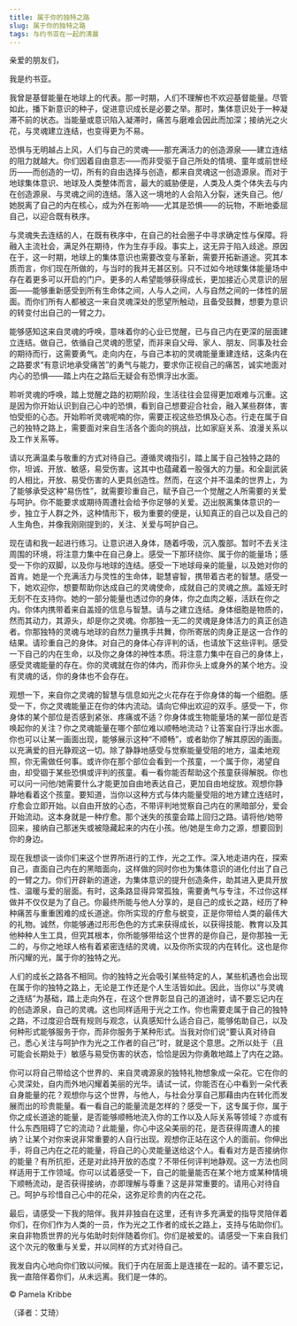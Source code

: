 ```yaml
--- 
title: 属于你的独特之路 
slug: 属于你的独特之路 
tags: 与约书亚在一起的清晨
--- 
```

亲爱的朋友们，

我是约书亚。

我曾是基督能量在地球上的代表。那一时期，人们不理解也不欢迎基督能量。尽管如此，播下新意识的种子，促进意识成长是必要之举。那时，集体意识处于一种凝滞不前的状态。当能量或意识陷入凝滞时，痛苦与磨难会因此而加深；接纳光之火花，与灵魂建立连结，也变得更为不易。

恐惧与无明越占上风，人们与自己的灵魂——那充满活力的创造源泉——建立连结的阻力就越大。你们因着自由意志——而非受驱于自己所处的情境、童年或前世经历——而创造的一切，所有的自由选择与创造，都来自灵魂这一创造源泉。而对于地球集体意识、地球及人类整体而言，最大的威胁便是，人类及人类个体失去与内在创造源泉、与灵魂之间的连结。落入这一境地的人会陷入分裂，迷失自己。他/她脱离了自己的内在核心，成为外在影响——尤其是恐惧——的玩物，不断地委屈自己，以迎合既有秩序。

与灵魂失去连结的人，在既有秩序中，在自己的社会圈子中寻求确定性与保障。将融入主流社会，满足外在期待，作为生存手段。事实上，这无异于陷入歧途。原因在于，这一时期，地球上的集体意识也需要改变与革新，需要开拓新道途。究其本质而言，你们现在所做的，与当时的我并无甚区别。只不过如今地球集体能量场中存在着更多可以开启的门户。更多的人希望能够获得成长，更加接近心灵意识的层面——能够重新感受到所有生命体之间，人与人之间，人与自然之间的一体性的层面。而你们所有人都被这一来自灵魂深处的愿望所触动，且备受鼓舞，想要为意识的转变付出自己的一臂之力。

能够感知这来自灵魂的呼唤，意味着你的心业已觉醒，已与自己内在更深的层面建立连结。做自己，依循自己灵魂的愿望，而非来自父母、家人、朋友、同事及社会的期待而行，这需要勇气。走向内在，与自己本初的灵魂能量重建连结，这条内在之路要求“有意识地承受痛苦”的勇气与能力，要求你正视自己的痛苦，诚实地面对内心的恐惧——踏上内在之路后无疑会有恐惧浮出水面。

聆听灵魂的呼唤，踏上觉醒之路的初期阶段，生活往往会显得更加艰难与沉重。这是因为你开始认识到自己心中的恐惧，看到自己想要迎合社会，融入某些群体，害怕受拒的心态。开始聆听灵魂呢喃的你，需要正视这些恐惧及心态。行走在属于自己的独特之路上，需要面对来自生活各个面向的挑战，比如家庭关系、浪漫关系以及工作关系等。

请以充满温柔与敬重的方式对待自己。遵循灵魂指引，踏上属于自己独特之路的你，坦诚、开放、敏感，易受伤害。这其中也蕴藏着一股强大的力量。和全副武装的人相比，开放、易受伤害的人更具创造性。然而，在这个并不温柔的世界上，为了能够承受这种“易伤性”，就需要珍重自己，赋予自己一个觉醒之人所需要的关爱与呵护。你不能要求或期待周遭社会给予你足够的关爱。迈出脱离集体意识的一步，独立于人群之外，这种情形下，极为重要的便是，认知真正的自己以及自己的人生角色，并像我刚刚提到的，关注、关爱与呵护自己。

现在请和我一起进行练习。让意识进入身体，随着呼吸，沉入腹部。暂时不去关注周围的环境，将注意力集中在自己身上。感受一下那环绕你、属于你的能量场；感受一下你的双脚，以及你与地球的连结。感受一下地球母亲的能量，以及她对你的首肯。她是一个充满活力与灵性的生命体，聪慧睿智，携带着古老的智慧。感受一下，她欢迎你，想要帮助你达成自己的灵魂使命，成就自己的灵魂之旅。盖娅无时无刻不在支持你。她的一部分能量也透过你的身体，你之血肉之躯，活跃在你之内。你体内携带着来自盖娅的信息与智慧。请与之建立连结。身体细胞是物质的，然而其动力，其源头，却是你之灵魂。你那独一无二的灵魂是身体活力的真正创造者。你那独特的灵魂与地球的自然力量携手共舞，你所寄居的肉身正是这一合作的结果。请珍重自己的身体。对自己的身体心存评判的话，也请放下这些评判。感受一下自己的内在生命，以及你之身体的神性本质。将注意力集中在自己的身体上，感受灵魂能量的存在。你的灵魂就在你的体内，而非你头上或身外的某个地方。没有灵魂的话，你的身体也不会存在。

观想一下，来自你之灵魂的智慧与信息如光之火花存在于你身体的每一个细胞。感受一下，你之灵魂能量正在你的体内流动。请向它伸出欢迎的双手。感受一下，你身体的某个部位是否感到紧张、疼痛或不适？你身体或生物能量场的某一部位是否唤起你的关注？你之灵魂能量在哪个部位难以顺畅地流动？让答案自行浮出水面。你也可以让某一画面出现，能够展示这种“不顺畅”，或者助你了解其原因的画面。以充满爱的目光静观这一切。除了静静地感受与觉察能量受阻的地方，温柔地观照，你无需做任何事。或许你在那个部位会看到一个孩童，一个属于你，渴望自由，却受锢于某些恐惧或评判的孩童。看一看你能否帮助这个孩童获得解脱。你也可以问一问他/她需要什么才能更加自由地表达自己，更加自由地绽放。观想你静静地看着这个孩童。要知道，当你以这种方式与体内能量受阻的地方建立连结时，疗愈会立即开始。以自由开放的心态，不带评判地觉察自己内在的黑暗部分，爱会开始流动。这本身就是一种疗愈。那个迷失的孩童会踏上回归之路。请将他/她带回来，接纳自己那迷失或被隐藏起来的内在小孩。他/她是生命力之源，想要回到你的身边。

现在我想谈一谈你们来这个世界所进行的工作，光之工作。深入地走进内在，探索自己，直面自己内在的黑暗面向，这样做的同时你也为集体意识的进化付出了自己的一臂之力。你们开辟新的道途，为集体意识的提升创造条件，助其进入更具开放性、温暖与爱的层面。有时，这条路显得异常孤独，需要勇气与专注，不过你这样做并不仅仅是为了自己。你最终所能与他人分享的，是自己的成长之路，经历了种种痛苦与重重困难的成长道途。你所实现的疗愈与蜕变，正是你带给人类的最伟大的礼物。诚然，你能够通过形形色色的方式来获得成长，以获得技能、教育以及其他种种人生工具，但究其根本，你所能够带给这个世界的是你自己，是你那独一无二的，与你之地球人格有着紧密连结的灵魂，以及你所实现的内在转化。这也是你所闪耀的光，属于你的独特之光。

人们的成长之路各不相同。你的独特之光会吸引某些特定的人，某些机遇也会出现在属于你的独特之路上，无论是工作还是个人生活皆如此。因此，当你以“与灵魂之连结”为基础，踏上走向外在，在这个世界彰显自己的道途时，请不要忘记内在的创造源泉，自己的灵魂。这也同样适用于光之工作。你也需要走属于自己的独特之路，不过度迎合既有规则与观念，认真感知什么适合自己，能够佑助自己，以及何种形式能够服务于你，而非你服务于某种形式。当我对你们说“要认真对待自己，悉心关注与呵护作为光之工作者的自己”时，就是这个意思。之所以处于（且可能会长期处于）敏感与易受伤害的状态，恰恰是因为你勇敢地踏上了内在之路。

你可以将自己带给这个世界的、来自灵魂源泉的独特礼物想象成一朵花。它在你的心灵深处，自内而外地闪耀着美丽的光华。请试一试，你能否在心中看到一朵代表自身能量的花？观想你与这个世界，与他人，与社会分享自己那藉由内在转化而发展而出的珍贵能量。看一看自己的能量流是怎样的？感受一下，这专属于你，属于你之成长道途的能量，是否能够顺畅地流入你的工作以及人际关系等领域？亦或有什么东西阻碍了它的流动？此能量，你心中这朵美丽的花，是否获得周遭人的接纳？让某个对你来说非常重要的人自行出现。观想你正站在这个人的面前。你伸出手，将自己内在之花的能量，将自己的心灵能量送给这个人。看看对方是否接纳你的能量？有所抗拒，还是对此持开放的态度？不带任何评判地静观。这一方法也同样适用于工作领域。你可以试着感受一下，自己的能量能否在某个地方或某种情境下顺畅流动，是否获得接纳，亦即理解与尊重？这是非常重要的。请用心对待自己。呵护与珍惜自己心中的花朵，这弥足珍贵的内在之花。

最后，请感受一下我的陪伴。我并非独自在这里，还有许多充满爱的指导灵陪伴着你们，在你们作为人类的一员，作为光之工作者的成长之路上，支持与佑助你们。来自非物质世界的光与佑助时刻伴随着你们。你们是被爱的。请感受一下来自我们这个次元的敬重与关爱，并以同样的方式对待自己。

我发自内心地向你们致以问候。我们于内在层面上是连接在一起的。请不要忘记，我一直陪伴着你们，从未远离。我们是一体的。

© Pamela Kribbe

（译者：艾琦）